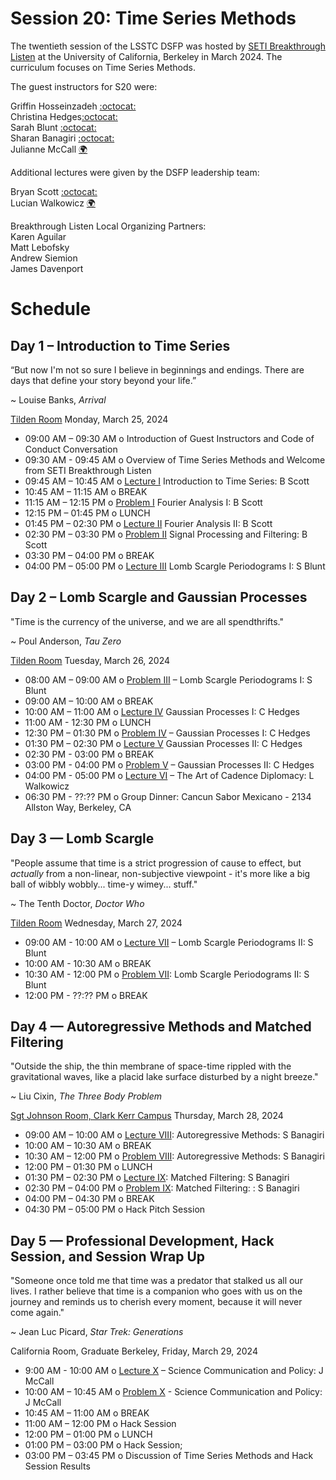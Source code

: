 # Session 20: Time Series Methods 

The twentieth session of the LSSTC DSFP was hosted by [SETI Breakthrough Listen](https://seti.berkeley.edu/listen/) at the University of California, Berkeley in March 2024. The curriculum focuses on Time Series Methods.

The guest instructors for S20 were:  

Griffin Hosseinzadeh [:octocat:](https://github.com/griffin-h)   
Christina Hedges[:octocat:](https://github.com/christinahedges)  
Sarah Blunt [:octocat:](https://github.com/sblunt)  
Sharan Banagiri [:octocat:](https://github.com/sharanbngr)  
Julianne McCall [:earth_africa:](https://opr.ca.gov/ciapm/about/staff.html#current-staff)  

Additional lectures were given by the DSFP leadership team:  

Bryan Scott [:octocat:](https://github.com/bscot)  
Lucian Walkowicz [:earth_africa:](https://notnotrocketscience.com/home)

Breakthrough Listen Local Organizing Partners:   
Karen Aguilar   
Matt Lebofsky    
Andrew Siemion    
James Davenport  

# Schedule


## Day 1 – Introduction to Time Series 

“But now I'm not so sure I believe in beginnings and endings. There are days that define your story beyond your life.”

~ Louise Banks, *Arrival* 


[Tilden Room](https://maps.app.goo.gl/ARbHSxmpQyZdKMGR6) Monday, March 25, 2024

 * 09:00 AM – 09:30 AM  o Introduction of Guest Instructors and Code of Conduct Conversation
 * 09:30 AM - 09:45 AM  o Overview of Time Series Methods and Welcome from SETI Breakthrough Listen 
 * 09:45 AM – 10:45 AM  o [Lecture I](Day1/) Introduction to Time Series: B Scott
 * 10:45 AM – 11:15 AM  o  BREAK
 * 11:15 AM – 12:15 PM  o  [Problem I](Day1/) Fourier Analysis I: B Scott
 * 12:15 PM – 01:45 PM  o  LUNCH
 * 01:45 PM – 02:30 PM  o [Lecture II](Day1/) Fourier Analysis II: B Scott
 * 02:30 PM – 03:30 PM  o [Problem II](Day1/) Signal Processing and Filtering: B Scott
 * 03:30 PM – 04:00 PM  o  BREAK
 * 04:00 PM – 05:00 PM  o [Lecture III]() Lomb Scargle Periodograms I: S Blunt
 
## Day 2 – Lomb Scargle and Gaussian Processes

"Time is the currency of the universe, and we are all spendthrifts."

~ Poul Anderson, *Tau Zero*

[Tilden Room](https://maps.app.goo.gl/ARbHSxmpQyZdKMGR6) Tuesday, March 26, 2024

 * 08:00 AM – 09:00 AM  o [Problem III](Day2/) – Lomb Scargle Periodograms I: S Blunt
 * 09:00 AM – 10:00 AM  o  BREAK
 * 10:00 AM – 11:00 AM  o [Lecture IV](Day2/) Gaussian Processes I: C Hedges
 * 11:00 AM - 12:30 PM o LUNCH 
 * 12:30 PM – 01:30 PM  o [Problem IV](Day2/) – Gaussian Processes I: C Hedges
 * 01:30 PM – 02:30 PM  o [Lecture V](Day2/) Gaussian Processes II: C Hedges
 * 02:30 PM - 03:00 PM o BREAK 
 * 03:00 PM - 04:00 PM o [Problem V](Day2/) – Gaussian Processes II: C Hedges
 * 04:00 PM - 05:00 PM o [Lecture VI](Day2/) – The Art of Cadence Diplomacy: L Walkowicz 
 * 06:30 PM - ??:?? PM o Group Dinner: Cancun Sabor Mexicano - 2134 Allston Way, Berkeley, CA
 
## Day 3 — Lomb Scargle 

"People assume that time is a strict progression of cause to effect, but *actually* from a non-linear, non-subjective viewpoint - it's more like a big ball of wibbly wobbly... time-y wimey... stuff."

~ The Tenth Doctor, *Doctor Who*

[Tilden Room](https://maps.app.goo.gl/ARbHSxmpQyZdKMGR6) Wednesday, March 27, 2024

* 09:00 AM - 10:00 AM o [Lecture VII](Day3/) – Lomb Scargle Periodograms II: S Blunt
* 10:00 AM - 10:30 AM o BREAK
* 10:30 AM - 12:00 PM o [Problem VII](Day3/): Lomb Scargle Periodograms II: S Blunt
* 12:00 PM - ??:?? PM o BREAK

## Day 4 — Autoregressive Methods and Matched Filtering 

"Outside the ship, the thin membrane of space-time rippled with the gravitational waves, like a placid lake surface disturbed by a night breeze."

~ Liu Cixin, *The Three Body Problem*

[Sgt Johnson Room, Clark Kerr Campus](https://maps.app.goo.gl/Ckn28d57zac29bXy5) Thursday, March 28, 2024

* 09:00 AM – 10:00 AM o [Lecture VIII](Day4/): Autoregressive Methods: S Banagiri
* 10:00 AM – 10:30 AM o BREAK 
* 10:30 AM – 12:00 PM o [Problem VIII](Day4/):  Autoregressive Methods: S Banagiri
* 12:00 PM – 01:30 PM o LUNCH
* 01:30 PM – 02:30 PM o [Lecture IX](Day4/):  Matched Filtering: S Banagiri
* 02:30 PM – 04:00 PM o [Problem IX](Day4/):  Matched Filtering: : S Banagiri
* 04:00 PM – 04:30 PM o BREAK 
* 04:30 PM – 05:00 PM o Hack Pitch Session  
 
## Day 5 — Professional Development, Hack Session, and Session Wrap Up 

"Someone once told me that time was a predator that stalked us all our lives. I rather believe that time is a companion who goes with us on the journey and reminds us to cherish every moment, because it will never come again."

~ Jean Luc Picard, *Star Trek: Generations*

California Room, Graduate Berkeley, Friday, March 29, 2024

* 9:00 AM - 10:00  AM o [Lecture X](Day5/) – Science Communication and Policy: J McCall 
* 10:00 AM – 10:45 AM o [Problem X](Day5/) - Science Communication and Policy: J McCall 
* 10:45 AM – 11:00 AM o BREAK 
* 11:00 AM – 12:00 PM o Hack Session 
* 12:00 PM – 01:00 PM o LUNCH 
* 01:00 PM – 03:00 PM o Hack Session;
* 03:00 PM – 03:45 PM o Discussion of Time Series Methods and Hack Session Results 
